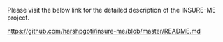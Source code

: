 Please visit the below link for the detailed description of the INSURE-ME project.

https://github.com/harshpgoti/insure-me/blob/master/README.md
